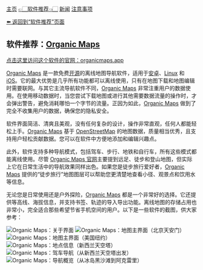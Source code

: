 [主页](./)      [👉🏻软件推荐👈🏻](./software)      [新闻](./news)      [注意事项](./notes)

[⬅️ 返回到“软件推荐”页面](./software)

## 软件推荐：[Organic Maps](https://organicmaps.app/zh-Hans/)

[点击这里访问这个软件的官网：organicmaps.app](https://organicmaps.app/zh-Hans/)

[Organic Maps](https://organicmaps.app/zh-Hans/) 是一款免费[开源](https://wuu.m.wikipedia.org/wiki/%E5%BC%80%E6%BA%90%E8%BD%AF%E4%BB%B6)的离线地图导航软件，适用于[安卓](https://wuu.m.wikipedia.org/wiki/Android)、[Linux](https://zh.m.wikipedia.org/zh-cn/Linux) 和 [iOS](https://zh.m.wikipedia.org/wiki/IOS)。它的最大优势是几乎所有功能都可以离线使用，只有在地图下载和地图编辑时需要联网。与其它主流导航软件不同，[Organic Maps](https://organicmaps.app/zh-Hans/) 非常注重用户的数据使用。在使用移动数据时，当您尝试下载地图或进行其他需要数据流量的操作时，才会弹出警告，避免消耗哪怕一个字节的流量。正因为如此，[Organic Maps](https://organicmaps.app/zh-Hans/) 做到了完全不收集用户的数据，确保您的隐私安全。

软件界面简洁、清爽且美观，没有任何复杂的设计，操作非常直观，任何人都能轻松上手。[Organic Maps](https://organicmaps.app/zh-Hans/) 基于 [OpenStreetMap](https://www.openstreetmap.org/about) 的地图数据，质量相当优秀，且支持用户轻松贡献数据。您可以在软件中方便地添加和编辑兴趣点。

此外，软件支持多种导航模式，包括驾车、步行、地铁和自行车，所有这些模式都能离线使用。尽管 [Organic Maps 官网](https://organicmaps.app/zh-Hans/)主要提到远足、徒步和登山地图，但实际上它在日常生活中的导航效果同样出色。如果您是徒步旅行爱好者，[Organic Maps](https://organicmaps.app/zh-Hans/) 提供的“徒步旅行”地图图层可以帮助您更清楚地查看小径、观景点和饮用水等信息。

无论您是日常使用还是户外探险，[Organic Maps](https://organicmaps.app/zh-Hans/) 都是一个非常好的选择。它还提供等高线、海拔信息，并支持书签、轨迹的导入导出功能。离线地图的存储占用也非常小，完全适合那些希望节省手机空间的用户。以下是一些软件的截图，供大家参考：

![Organic Maps：关于界面](https://mirror.ghproxy.com/https://raw.githubusercontent.com/felixng1988/felixng1988.github.io/main/Organic%20Maps%EF%BC%9A%E5%85%B3%E4%BA%8E%E7%95%8C%E9%9D%A2.png)
![Organic Maps：地图主界面（北京天安门）](https://mirror.ghproxy.com/https://raw.githubusercontent.com/felixng1988/felixng1988.github.io/main/Organic%20Maps%EF%BC%9A%E5%9C%B0%E5%9B%BE%E4%B8%BB%E7%95%8C%E9%9D%A2%EF%BC%88%E5%8C%97%E4%BA%AC%E5%A4%A9%E5%AE%89%E9%97%A8%EF%BC%89.png)
![Organic Maps：地图主界面（美国纽约）](https://mirror.ghproxy.com/https://raw.githubusercontent.com/felixng1988/felixng1988.github.io/main/Organic%20Maps%EF%BC%9A%E5%9C%B0%E5%9B%BE%E4%B8%BB%E7%95%8C%E9%9D%A2%EF%BC%88%E7%BE%8E%E5%9B%BD%E7%BA%BD%E7%BA%A6%EF%BC%89.png)
![Organic Maps：地点信息（新西兰天空塔）](https://mirror.ghproxy.com/https://raw.githubusercontent.com/felixng1988/felixng1988.github.io/main/Organic%20Maps%EF%BC%9A%E5%9C%B0%E7%82%B9%E4%BF%A1%E6%81%AF%EF%BC%88%E6%96%B0%E8%A5%BF%E5%85%B0%E5%A4%A9%E7%A9%BA%E5%A1%94%EF%BC%89.png)
![Organic Maps：驾车导航（从新西兰天空塔出发）](https://mirror.ghproxy.com/https://raw.githubusercontent.com/felixng1988/felixng1988.github.io/main/Organic%20Maps%EF%BC%9A%E9%A9%BE%E8%BD%A6%E5%AF%BC%E8%88%AA%EF%BC%88%E4%BB%8E%E6%96%B0%E8%A5%BF%E5%85%B0%E5%A4%A9%E7%A9%BA%E5%A1%94%E5%87%BA%E5%8F%91%EF%BC%89.png)
![Organic Maps：导航概览（从冰岛黑沙滩到阿克雷里）](https://mirror.ghproxy.com/https://raw.githubusercontent.com/felixng1988/felixng1988.github.io/main/Organic%20Maps%EF%BC%9A%E5%AF%BC%E8%88%AA%E6%A6%82%E8%A7%88%EF%BC%88%E4%BB%8E%E5%86%B0%E5%B2%9B%E9%BB%91%E6%B2%99%E6%BB%A9%E5%88%B0%E9%98%BF%E5%85%8B%E9%9B%B7%E9%87%8C%EF%BC%89.png)
